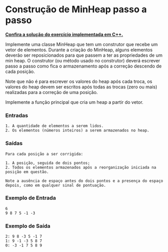 # Construção de MinHeap passo a passo

**[Confira a solução do exercício implementada em C++.](01.cpp)**

Implemente uma classe MinHeap que tem um construtor que recebe um vetor de elementos. Durante a criação do MinHeap, alguns elementos deverão ser reposicionados para que passem a ter as propriedades de um min heap. O construtor (ou método usado no construtor) deverá escrever passo a passo como fica o armazenamento após a correção descendo de cada posição.

Note que não é para escrever os valores do heap após cada troca, os valores do heap devem ser escritos após todas as trocas (zero ou mais) realizadas para a correção de uma posição.

Implemente a função principal que cria um heap a partir do vetor.

### Entradas

```
1. A quantidade de elementos a serem lidos.
2. Os elementos (números inteiros) a serem armazenados no heap.
```

### Saídas

```
Para cada posição a ser corrigida:

1. A posição, seguida de dois pontos;
2. Todos os elementos armazenados após a reorganização iniciada na posição em questão.

Note a ausência de espaço antes do dois pontos e a presença do espaço depois, como em qualquer sinal de pontuação.
```

### Exemplo de Entrada

```
6
9 8 7 5 -1 -3
```

### Exemplo de Saída

```
2: 9 8 -3 5 -1 7 
1: 9 -1 -3 5 8 7 
0: -3 -1 7 5 8 9
```
